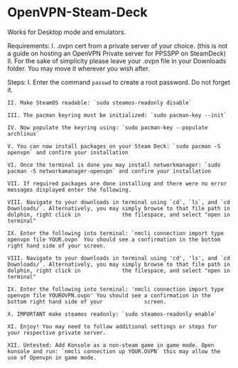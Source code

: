 # OpenVPN-Steam-Deck
Works for Desktop mode and emulators.

Requirements:
    I. .ovpn cert from a private server of your choice. (this is not a guide on hosting an OpenVPN Private server for PPSSPP on SteamDeck)
    II. For the sake of simplicity please leave your .ovpn file in your Downloads folder. You may move it wherever you wish after.

Steps:
    I. Enter the command `passwd` to create a root password. Do not forget it. 
    
    II. Make SteamOS readable: `sudo steamos-readonly disable`
    
    III. The pacman keyring must be initialized: `sudo pacman-key --init`
    
    IV. Now populate the keyring using: `sudo pacman-key --populate archlinux`
    
    V. You can now install packages on your Steam Deck: `sudo pacman -S openvpn` and confirm your installation
    
    VI. Once the terminal is done you may install networkmanager: `sudo pacman -S networkamanager-openvpn` and confirm your installation
    
    VII. If required packages are done installing and there were no error messages displayed enter the following.
    
    VIII. Navigate to your downloads in terminal using `cd`, `ls`, and `cd Downloads/`. Alternatively, you may simply browse to that file path in dolphin, right click in             the filespace, and select "open in terminal"
    
    IX. Enter the following into terminal: `nmcli connection import type openvpn file YOUR.ovpn` You should see a confirmation in the bottom right hand side of your screen.
    
    VIII. Navigate to your downloads in terminal using 'cd', 'ls', and `cd Downloads/`. Alternatively, you may simply browse to that file path in dolphin, right click in             the filespace, and select "open in terminal"
    
    IX. Enter the following into terminal: 'nmcli connection import type openvpn file YOUROVPN.ovpn' You should see a confirmation in the bottom right hand side of your             screen.

    X. IMPORTANT make steamos readonly: `sudo steamos-readonly enable`

    XI. Enjoy! You may need to follow additional settings or steps for your respective private server.

    XII. Untested: Add Konsole as a non-steam game in game mode. Open konsole and run: `nmcli connection up YOUR.OVPN` this may allow the use of Openvpn in game mode.

